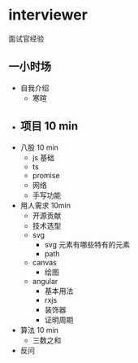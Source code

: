 # interviewer
面试官经验

## 一小时场

- 自我介绍
  - 寒暄
- 项目 10 min
  - 
- 八股 10 min
  - js 基础
  - ts
  - promise
  - 网络
  - 手写功能
- 用人需求 10min
  - 开源贡献
  - 技术选型
  - svg
    - svg 元素有哪些特有的元素
    - path
  - canvas
    - 绘图
  - angular
    - 基本用法
    - rxjs
    - 装饰器
    - 证明周期
- 算法 10 min
  - 三数之和
- 反问
